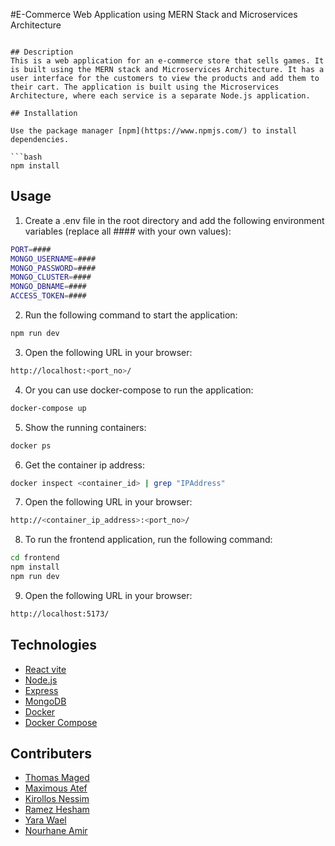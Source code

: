 #E-Commerce Web Application using MERN Stack and Microservices Architecture
```

## Description
This is a web application for an e-commerce store that sells games. It is built using the MERN stack and Microservices Architecture. It has a user interface for the customers to view the products and add them to their cart. The application is built using the Microservices Architecture, where each service is a separate Node.js application.

## Installation

Use the package manager [npm](https://www.npmjs.com/) to install dependencies.

```bash
npm install
```

## Usage

1. Create a .env file in the root directory and add the following environment variables (replace all #### with your own values):
```bash
PORT=####
MONGO_USERNAME=####
MONGO_PASSWORD=####
MONGO_CLUSTER=####
MONGO_DBNAME=####
ACCESS_TOKEN=####
```
2. Run the following command to start the application:
```bash
npm run dev
```
3. Open the following URL in your browser:
```bash
http://localhost:<port_no>/
```

4. Or you can use docker-compose to run the application:
```bash
docker-compose up
```
5. Show the running containers:
```bash
docker ps
```
6. Get the container ip address:
```bash
docker inspect <container_id> | grep "IPAddress"
```
7. Open the following URL in your browser:
```bash
http://<container_ip_address>:<port_no>/
```
8. To run the frontend application, run the following command:
```bash
cd frontend
npm install
npm run dev
```
9. Open the following URL in your browser:
```bash
http://localhost:5173/
```

## Technologies
- [React vite](https://vitejs.dev/)
- [Node.js](https://nodejs.org/en/)
- [Express](https://expressjs.com/)
- [MongoDB](https://www.mongodb.com/)
- [Docker](https://www.docker.com/)
- [Docker Compose](https://docs.docker.com/compose/)

## Contributers
- [Thomas Maged](https://github.com/Thomas-Maged)
- [Maximous Atef](https://github.com/Maxiatef)
- [Kirollos Nessim](https://github.com/KirollosNessem)
- [Ramez Hesham](https://github.com/RamezHesham)
- [Yara Wael](https://github.com/yara880)
- [Nourhane Amir](https://github.com/NourhaneAmir)
